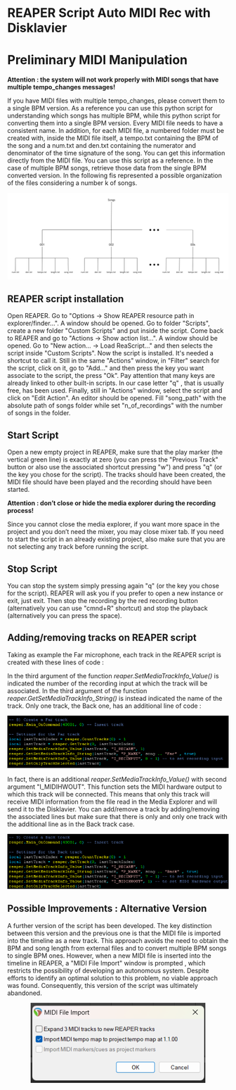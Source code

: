 # REAPER Script Auto MIDI Rec with Disklavier
# Preliminary MIDI Manipulation

**Attention : the system will not work properly with MIDI songs that have
multiple tempo_changes messages!**

If you have MIDI files with multiple tempo_changes, please convert them to a single BPM version. As a reference you can use this python script for understanding which songs has multiple BPM, while this python script for converting them into a single BPM version. Every MIDI file needs to have a consistent name. In addition, for each MIDI file, a
numbered folder must be created with, inside the MIDI file itself, a tempo.txt containing the BPM of the song and a num.txt and den.txt containing the numerator and denominator of the time signature of the song. You can get this information directly from the MIDI file. You can use this script as a reference. In the case of multiple BPM songs, retrieve those data from the single BPM converted version. In the following fis represented a possible organization of the files considering a number k of songs.

<p align="center">
  <img width="auto" height="auto" alt="Folders Organization" src="/assets/Folders Organization.png">
</p>

## REAPER script installation
Open REAPER. Go to "Options -> Show REAPER resource path in explorer/finder...". A window should be opened. Go to folder "Scripts", create a new folder "Custom Scripts" and put inside the script.
Come back to REAPER and go to "Actions -> Show action list...". A window should be opened. Go to "New action... -> Load ReaScript..." and then selects the script inside "Custom Scripts". Now the script is installed.
It's needed a shortcut to call it. Still in the same "Actions" window, in "Filter" search for the script, click on it, go to "Add..." and then press the key you want associate to the script, the press "Ok". Pay attention that many keys are already linked to other built-in scripts. In our case letter "q" , that is usually free, has been used.
Finally, still in "Actions" window, select the script and click on "Edit Action". An editor should be opened. Fill "song_path" with the absolute path of songs folder while set "n_of_recordings" with the number of songs in the folder.

## Start Script
Open a new empty project in REAPER, make sure that the play marker (the vertical green line) is exactly at zero (you can press the "Previous Track" button or also use the associated shortcut pressing "w") and press "q" (or the key you chose for the script). The tracks should have been created, the MIDI file should have been played and the recording should have been started.

**Attention : don’t close or hide the media explorer during the recording
process!**

Since you cannot close the media explorer, if you want more space in the project and you don’t need the mixer, you may close mixer tab.
If you need to start the script in an already existing project, also make sure that you are not selecting any track before running the script.

## Stop Script 
You can stop the system simply pressing again "q" (or the key you chose for the script). REAPER will ask you if you prefer to open a new instance or exit, just exit. Then stop the recording by the red recording button (alternatively you can use "cmnd+R" shortcut) and stop the playback (alternatively you can press the space).

## Adding/removing tracks on REAPER script
Taking as example the Far microphone, each track in the REAPER script is created with these lines of code :

In the third argument of the function *reaper.SetMediaTrackInfo_Value()* is indicated the number of the recording input at which the track will be associated. In the third argument of the function *reaper.GetSetMediaTrackInfo_String()* is instead indicated the name of the track.
Only one track, the Back one, has an additional line of code :

<p align="center">
  <img width="auto" height="auto" alt="REAPER track code" src="/assets/REAPER track code.png">
</p>

In fact, there is an additional *reaper.SetMediaTrackInfo_Value()* with second argument "I_MIDIHWOUT". This function sets the MIDI hardware output to which this track will be connected. This means that only this track will receive MIDI information from the file read in the Media Explorer and will send it to the Disklavier. You can add/remove a track by adding/removing the associated lines but make sure that there is only and only one track with the additional line as in the Back track case.

<p align="center">
  <img width="auto" height="auto" alt="REAPER last track code" src="/assets/REAPER last track code.png">
</p>

## Possible Improvements : Alternative Version

A further version of the script has been developed. The key distinction between this version and the previous one is that the MIDI file is imported into the timeline as a new track. This approach avoids the need to obtain the BPM and song length from external files and to convert multiple BPM songs to single BPM ones. However, when a new MIDI file is inserted into the timeline in REAPER, a "MIDI File Import" window is prompted , which restricts the possibility of developing an autonomous system. Despite efforts to identify an optimal solution to this problem, no viable approach was found. Consequently, this version of the script was ultimately abandoned.

<p align="center">
  <img width="auto" height="auto" alt="MIDI File Import REAPER Window" src="/assets/MIDI File Import REAPER Window.png">
</p>

